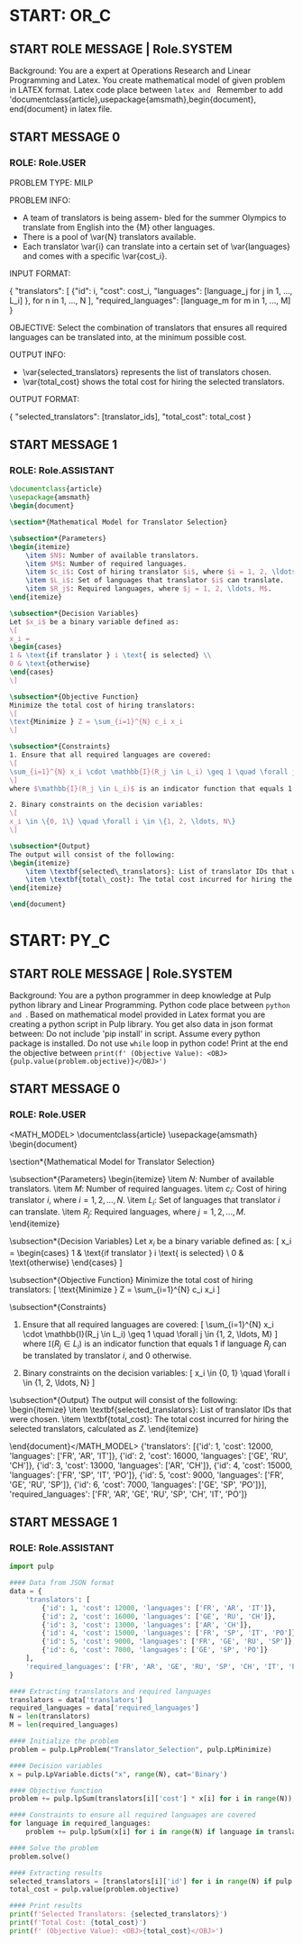# START: OR_C 
## START ROLE MESSAGE | Role.SYSTEM 
Background: You are a expert at Operations Research and Linear Programming and Latex. You create mathematical model of given problem in LATEX format. Latex code place between ```latex and ``` Remember to add 'documentclass{article},usepackage{amsmath},begin{document}, end{document} in latex file. 
## START MESSAGE 0 
### ROLE: Role.USER
<DESCRIPTION>
PROBLEM TYPE: MILP

PROBLEM INFO:

- A team of translators is being assem- bled for the summer Olympics to translate from English into the \{M} other languages.
- There is a pool of \var{N} translators available.
- Each translator \var{i} can translate into a certain set of \var{languages} and comes with a specific \var{cost_i}.

INPUT FORMAT: 

{
"translators": [
        {"id": i, 
         "cost": cost_i,
         "languages": [language_j for j in 1, ..., L_i]
        },
        for n in 1, ..., N
    ],
    "required_languages": [language_m for m in 1, ..., M]
}

OBJECTIVE: Select the combination of translators that ensures all required languages can be translated into, at the minimum possible cost.

OUTPUT INFO:

- \var{selected_translators} represents the list of translators chosen.
- \var{total_cost} shows the total cost for hiring the selected translators.

OUTPUT FORMAT:

{
    "selected_translators": [translator_ids],
    "total_cost": total_cost
}
</DESCRIPTION>


## START MESSAGE 1 
### ROLE: Role.ASSISTANT
```latex
\documentclass{article}
\usepackage{amsmath}
\begin{document}

\section*{Mathematical Model for Translator Selection}

\subsection*{Parameters}
\begin{itemize}
    \item $N$: Number of available translators.
    \item $M$: Number of required languages.
    \item $c_i$: Cost of hiring translator $i$, where $i = 1, 2, \ldots, N$.
    \item $L_i$: Set of languages that translator $i$ can translate.
    \item $R_j$: Required languages, where $j = 1, 2, \ldots, M$.
\end{itemize}

\subsection*{Decision Variables}
Let $x_i$ be a binary variable defined as:
\[
x_i = 
\begin{cases} 
1 & \text{if translator } i \text{ is selected} \\
0 & \text{otherwise} 
\end{cases}
\]

\subsection*{Objective Function}
Minimize the total cost of hiring translators:
\[
\text{Minimize } Z = \sum_{i=1}^{N} c_i x_i
\]

\subsection*{Constraints}
1. Ensure that all required languages are covered:
\[
\sum_{i=1}^{N} x_i \cdot \mathbb{I}(R_j \in L_i) \geq 1 \quad \forall j \in \{1, 2, \ldots, M\}
\]
where $\mathbb{I}(R_j \in L_i)$ is an indicator function that equals 1 if language $R_j$ can be translated by translator $i$, and 0 otherwise.

2. Binary constraints on the decision variables:
\[
x_i \in \{0, 1\} \quad \forall i \in \{1, 2, \ldots, N\}
\]

\subsection*{Output}
The output will consist of the following:
\begin{itemize}
    \item \textbf{selected\_translators}: List of translator IDs that were chosen.
    \item \textbf{total\_cost}: The total cost incurred for hiring the selected translators, calculated as $Z$.
\end{itemize}

\end{document}
```

# START: PY_C 
## START ROLE MESSAGE | Role.SYSTEM 
Background: You are a python programmer in deep knowledge at Pulp python library and Linear Programming. Python code place between ```python and ```. Based on mathematical model provided in Latex format you are creating a python script in Pulp library. You get also data in json format between: <DATA></DATA> Do not include 'pip install' in script. Assume every python package is installed. Do not use `while` loop in python code! Print at the end the objective between <OBJ></OBJ> `print(f' (Objective Value): <OBJ>{pulp.value(problem.objective)}</OBJ>')` 
## START MESSAGE 0 
### ROLE: Role.USER
<MATH_MODEL>
\documentclass{article}
\usepackage{amsmath}
\begin{document}

\section*{Mathematical Model for Translator Selection}

\subsection*{Parameters}
\begin{itemize}
    \item $N$: Number of available translators.
    \item $M$: Number of required languages.
    \item $c_i$: Cost of hiring translator $i$, where $i = 1, 2, \ldots, N$.
    \item $L_i$: Set of languages that translator $i$ can translate.
    \item $R_j$: Required languages, where $j = 1, 2, \ldots, M$.
\end{itemize}

\subsection*{Decision Variables}
Let $x_i$ be a binary variable defined as:
\[
x_i = 
\begin{cases} 
1 & \text{if translator } i \text{ is selected} \\
0 & \text{otherwise} 
\end{cases}
\]

\subsection*{Objective Function}
Minimize the total cost of hiring translators:
\[
\text{Minimize } Z = \sum_{i=1}^{N} c_i x_i
\]

\subsection*{Constraints}
1. Ensure that all required languages are covered:
\[
\sum_{i=1}^{N} x_i \cdot \mathbb{I}(R_j \in L_i) \geq 1 \quad \forall j \in \{1, 2, \ldots, M\}
\]
where $\mathbb{I}(R_j \in L_i)$ is an indicator function that equals 1 if language $R_j$ can be translated by translator $i$, and 0 otherwise.

2. Binary constraints on the decision variables:
\[
x_i \in \{0, 1\} \quad \forall i \in \{1, 2, \ldots, N\}
\]

\subsection*{Output}
The output will consist of the following:
\begin{itemize}
    \item \textbf{selected\_translators}: List of translator IDs that were chosen.
    \item \textbf{total\_cost}: The total cost incurred for hiring the selected translators, calculated as $Z$.
\end{itemize}

\end{document}</MATH_MODEL>
<DATA>
{'translators': [{'id': 1, 'cost': 12000, 'languages': ['FR', 'AR', 'IT']}, {'id': 2, 'cost': 16000, 'languages': ['GE', 'RU', 'CH']}, {'id': 3, 'cost': 13000, 'languages': ['AR', 'CH']}, {'id': 4, 'cost': 15000, 'languages': ['FR', 'SP', 'IT', 'PO']}, {'id': 5, 'cost': 9000, 'languages': ['FR', 'GE', 'RU', 'SP']}, {'id': 6, 'cost': 7000, 'languages': ['GE', 'SP', 'PO']}], 'required_languages': ['FR', 'AR', 'GE', 'RU', 'SP', 'CH', 'IT', 'PO']}</DATA>


## START MESSAGE 1 
### ROLE: Role.ASSISTANT
```python
import pulp

#### Data from JSON format
data = {
    'translators': [
        {'id': 1, 'cost': 12000, 'languages': ['FR', 'AR', 'IT']},
        {'id': 2, 'cost': 16000, 'languages': ['GE', 'RU', 'CH']},
        {'id': 3, 'cost': 13000, 'languages': ['AR', 'CH']},
        {'id': 4, 'cost': 15000, 'languages': ['FR', 'SP', 'IT', 'PO']},
        {'id': 5, 'cost': 9000, 'languages': ['FR', 'GE', 'RU', 'SP']},
        {'id': 6, 'cost': 7000, 'languages': ['GE', 'SP', 'PO']}
    ],
    'required_languages': ['FR', 'AR', 'GE', 'RU', 'SP', 'CH', 'IT', 'PO']
}

#### Extracting translators and required languages
translators = data['translators']
required_languages = data['required_languages']
N = len(translators)
M = len(required_languages)

#### Initialize the problem
problem = pulp.LpProblem("Translator_Selection", pulp.LpMinimize)

#### Decision variables
x = pulp.LpVariable.dicts("x", range(N), cat='Binary')

#### Objective function
problem += pulp.lpSum(translators[i]['cost'] * x[i] for i in range(N)), "Total_Cost"

#### Constraints to ensure all required languages are covered
for language in required_languages:
    problem += pulp.lpSum(x[i] for i in range(N) if language in translators[i]['languages']) >= 1, f"Cover_{language}"

#### Solve the problem
problem.solve()

#### Extracting results
selected_translators = [translators[i]['id'] for i in range(N) if pulp.value(x[i]) == 1]
total_cost = pulp.value(problem.objective)

#### Print results
print(f'Selected Translators: {selected_translators}')
print(f'Total Cost: {total_cost}')
print(f' (Objective Value): <OBJ>{total_cost}</OBJ>')
```

